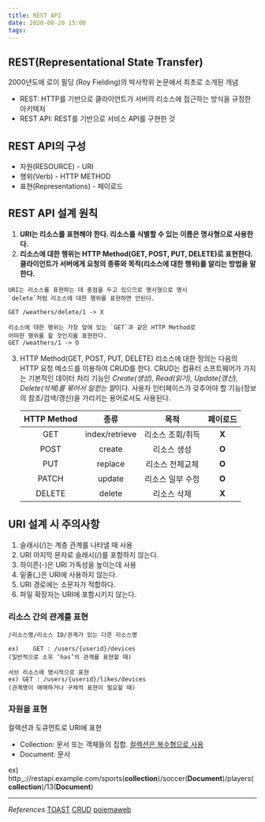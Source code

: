 ```yaml
---
title: REST API
date: 2020-08-20 15:00
tags:
---
```


## REST(Representational State Transfer)

2000년도에 로이 필딩 (Roy Fielding)의 박사학위 논문에서 최초로 소개된 개념

- REST: HTTP를 기반으로 클라이언트가 서버의 리소스에 접근하는 방식을 규정한 아키텍처
- REST API: REST를 기반으로 서비스 API를 구현한 것

## REST API의 구성

- 자원(RESOURCE) - URI
- 행위(Verb) - HTTP METHOD
- 표현(Representations) - 페이로드

## REST API 설계 원칙

1. **URI는 리소스를 표현해야 한다. 리소스를 식별할 수 있는 이름은 명사형으로 사용한다.**
2. **리소스에 대한 행위는 HTTP Method(GET, POST, PUT, DELETE)로 표현한다. 클라이언트가 서버에게 요청의 종류와 목적(리소스에 대한 행위)를 알리는 방법을 말한다.**

```
URI는 리소스를 표현하는 데 중점을 두고 있으므로 명사형으로 명시
`delete`처럼 리소스에 대한 행위를 표현하면 안된다.

GET /weathers/delete/1 -> X

리소스에 대한 행위는 가장 앞에 있는 `GET`과 같은 HTTP Method로
어떠한 행위를 할 것인지를 표현한다.
GET /weathers/1 -> O
```

3. HTTP Method(GET, POST, PUT, DELETE)
   리소스에 대한 정의는 다음의 HTTP 요청 메소드를 이용하여 CRUD를 한다. CRUD는 컴퓨터 소프트웨어가 가지는 기본적인 데이터 처리 기능인 *Create(생성), Read(읽기), Update(갱신), Delete(삭제)를 묶어서 일컫는 말*이다. 사용자 인터페이스가 갖추어야 할 기능(정보의 참조/검색/갱신)을 가리키는 용어로서도 사용된다.

   | HTTP Method |      종류      |       목적       | 페이로드 |
   | :---------: | :------------: | :--------------: | :------: |
   |     GET     | index/retrieve | 리소스 조회/취득 |  **X**   |
   |    POST     |     create     |   리소스 생성    |  **O**   |
   |     PUT     |    replace     | 리소스 전체교체  |  **O**   |
   |    PATCH    |     update     | 리소스 일부 수정 |  **O**   |
   |   DELETE    |     delete     |   리소스 삭제    |  **X**   |

## URI 설계 시 주의사항

1. 슬래시(/)는 계층 관계를 나타낼 때 사용
2. URI 마지막 문자로 슬래시(/)를 포함하지 않는다.
3. 하이픈(-)은 URI 가독성을 높이는데 사용
4. 밑줄(\_)은 URI에 사용하지 않는다.
5. URI 경로에는 소문자가 적합하다.
6. 파일 확장자는 URI에 포함시키지 않는다.

### 리소스 간의 관계를 표현

```
/리소스명/리소스 ID/관계가 있는 다른 리소스명

ex)    GET : /users/{userid}/devices
(일반적으로 소유 ‘has’의 관계를 표현할 때)

서브 리소스에 명시적으로 표현
ex) GET : /users/{userid}/likes/devices
(관계명이 애매하거나 구체적 표현이 필요할 때)
```

### 자원을 표현

컬렉션과 도큐먼트로 URI에 표현

- Collection: 문서 또는 객체들의 집합. <u>컬렉션은 복수형으로 사용</u>
- Document: 문서

ex) http\_://restapi.example.com/sports(**collection**)/soccer(**Document**)/players(**collection**)/13(**Document**)

---

_References_
[TOAST](https://meetup.toast.com/posts/92)
[CRUD](https://ko.wikipedia.org/wiki/CRUD)
[poiemaweb](https://poiemaweb.com/fastcampus/rest-api)
